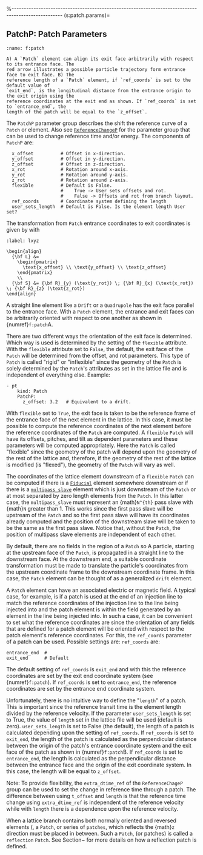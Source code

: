 %---------------------------------------------------------------------------------------------------
(s:patch.params)=
## PatchP:  Patch Parameters

```{figure} figures/patch.svg
:name: f:patch

A) A `Patch` element can align its exit face arbitrarily with respect to its entrance face. The
red arrow illustrates a possible particle trajectory form entrance face to exit face. B) The
reference length of a `Patch` element, if `ref_coords` is set to the default value of
`exit_end`, is the longitudinal distance from the entrance origin to the exit origin using the
reference coordinates at the exit end as shown. If `ref_coords` is set to `entrance_end`, the
length of the patch will be equal to the `z_offset`.
```

The `PatchP` parameter group describes the shift the reference curve of a `Patch` or element.
Also see [`ReferenceChangeP`](#s:ref.change.params) for the parameter group that can be used
to change reference time and/or energy. 
The components of `PatchP` are:
```{code} yaml
  x_offset          # Offset in x-direction.
  y_offset          # Offset in y-direction.
  z_offset          # Offset in z-direction.
  x_rot             # Rotation around x-axis.
  y_rot             # Rotation around y-axis.
  z_rot             # Rotation around z-axis.
  flexible          # Default is False.
                    #    True -> User sets offsets and rot. 
                    #    False -> Offsets and rot from branch layout. 
  ref_coords        # Coordinate system defining the length
  user_sets_length  # Default is False. Is the element length User set? 
```

The transformation from `Patch` entrance coordinates to exit coordinates is given by [](#wws)
with
```{math}
:label: lxyz

\begin{align}
  {\bf L} &= 
    \begin{pmatrix} 
      \text{x_offset} \\ \text{y_offset} \\ \text{z_offset} 
    \end{pmatrix}
    \\
  {\bf S} &= {\bf R}_{y} (\text{y_rot}) \; {\bf R}_{x} (\text{x_rot}) \; {\bf R}_{z} (\text{z_rot}) 
\end{align}
```

A straight line element like a `Drift` or a `Quadrupole` has the exit face parallel to the
entrance face. With a `Patch` element, the entrance and exit faces can be arbitrarily oriented
with respect to one another as shown in {numref}`f:patch`A.

There are two different ways the orientation of the exit face is determined. Which way is used is
determined by the setting of the `flexible` attribute.  With the `flexible` attribute set to
`False`, the default, the exit face of the `Patch` will be determined from the offset, and rot
parameters. This type of `Patch` is called
"rigid" or "inflexible" since the geometry of the `Patch` is solely determined by the
`Patch`'s attributes as set in the lattice file and is independent of everything else. Example:
```{code} yaml
- pt
    kind: Patch
    PatchP:
      z_offset: 3.2   # Equivalent to a drift.
```

With `flexible` set to `True`, the exit face is taken to be the reference frame of the
entrance face of the next element in the lattice. In this case, it must be possible to compute the
reference coordinates of the next element before the reference coordinates of the `Patch` are
computed. A `flexible` `Patch` will have its offsets, pitches, and tilt as dependent
parameters and these parameters will be computed appropriately. Here the
`Patch` is called "flexible" since the geometry of the patch will depend upon the geometry of
the rest of the lattice and, therefore, if the geometry of the rest of the lattice is modified (is
"flexed"), the geometry of the `Patch` will vary as well.

The coordinates of the lattice element downstream of a `flexible` `Patch` can be computed
if there is a [`Fiducial`](#s:fiducial) element somewhere downstream or if there is a
[`multipass_slave`](#c:multipass) element which is just downstream of the `Patch` or at
most separated by zero length elements from the `Patch`. In this latter case, the
`multipass_slave` must represent an {math}`N^{th}` pass slave with {math}`N` greater than 1. This works since
the first pass slave will be upstream of the `Patch` and so the first pass slave will have its
coordinates already computed and the position of the downstream slave will be taken to be the same
as the first pass slave. Notice that, without the `Patch`, the position of multipass slave
elements are independent of each other.

By default, there are no fields in the region of a `Patch` so A particle, starting at the upstream face of the
`Patch`, is propagated in a straight line to the downstream face. At the downstream end, a suitable coordinate
transformation must be made to translate the particle's coordinates from the upstream coordinate frame to
the downstream coordinate frame. In this case, the `Patch` element can be
thought of as a generalized `drift` element.

A `Patch` element can have an associated electric or magnetic field. 
A typical case, for example, is if a patch is used at the end of an injection line to match the reference
coordinates of the injection line to the line being injected into and the patch
element is within the field generated by an element in the line being injected into. In such a case,
it can be convenient to set what the reference coordinates are since the orientation of any fields
that are defined for a patch element will be oriented with respect to the patch element's reference
coordinates. For this, the `ref_coords`
parameter of a patch can be used. Possible settings are:
`ref_coords` are:
```{code} yaml
entrance_end  #
exit_end      # Default
```
The default setting of `ref_coords` is `exit_end` and with this the reference coordinates are
set by the exit end coordinate system (see {numref}`f:patch`). If `ref_coords` is set to
`entrance_end`, the reference coordinates are set by the entrance end coordinate system.

Unfortunately, there is no intuitive way to define the "`length`" of a patch. This is
important since the reference transit time is the element length divided by the
reference velocity. If the parameter `user_sets_length` is set to True, the
value of `length` set in the lattice file will be used (default is zero). `user_sets_length` is set
to False (the default), the length of a patch is calculated depending upon the setting of
`ref_coords`.  If `ref_coords` is set to `exit_end`, the length of the patch is calculated
as the perpendicular distance between the origin of the patch's entrance coordinate system and the
exit face of the patch as shown in {numref}`f:patch`B. If `ref_coords` is set to `entrance_end`,
the length is calculated as the perpendicular distance between the entrance face and the origin of
the exit coordinate system. In this case, the length will be equal to `z_offset`.

Note: To provide flexibility, the `extra_dtime_ref` of the `ReferenceChageP` group can be used to set
the change in reference time through a patch. The difference between using `t_offset` and
`length` is that the reference time change using `extra_dtime_ref` is independent of the reference 
velocity while with `length` there is a dependence upon the reference velocity. 

When a lattice branch contains both normally oriented and reversed elements
([](#s:ref.construct), a `Patch`, or series of `patches`, which reflects the {math}`z` direction
must be placed in between. Such a `Patch`, (or patches) is called a `reflection` `Patch`.
See Section~[](#s:reflect.patch) for more details on how a reflection patch is defined.
